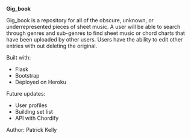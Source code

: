 **Gig_book**

Gig_book is a repository for all of the obscure, unknown, or underrepresented pieces of sheet music. A user will be able to search through genres and sub-genres to find sheet music or chord charts that have been uploaded by other users. Users have the ability to edit other entries with out deleting the original.  


Built with:
- Flask
- Bootstrap
- Deployed on Heroku

Future updates:
- User profiles
- Building set list
- API with Chordify

Author: Patrick Kelly
